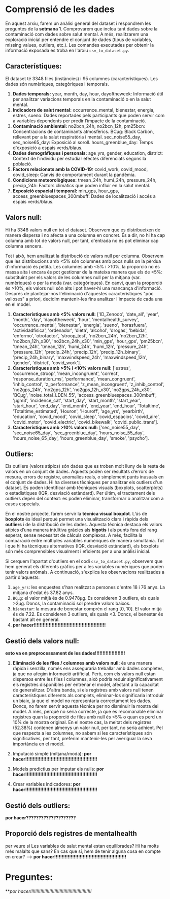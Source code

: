 # Comprensió de les dades
En aquest arxiu, farem un anàlisi general del dataset i respondrem les preguntes de la **setmana 1**. Comprovarem que inclou tant dades sobre la contaminació com dades sobre salut mental. A més, realitzarem una exploració inicial per entendre el conjunt de dades (tipus de variables, missing values, outliers, etc.).
Les comandes executades per obtenir la informació exposada es troba en l'arxiu `csv_to_dataset.py`.

## Característiques:
El dataset té 3348 files (instàncies) i 95 columnes (característiques). Les dades són numèriques, categòriques i temporals. 

1. **Dades temporals:**
    year, month, day, hour, dayoftheweek: Informació útil per analitzar variacions temporals en la contaminació o en la salut mental.
2. **Indicadors de salut mental:**
    occurrence_mental, bienestar, energia, estres, sueno: Dades reportades pels participants que poden servir com a variables dependents per predir l’impacte de la contaminació.
3. **Contaminació ambiental:**
    no2bcn_24h, no2bcn_12h, pm25bcn: Concentracions de contaminants atmosfèrics.
    BCμg: Black Carbon, rellevant per a la salut respiratòria i mental.
    sec_noise55_day, sec_noise65_day: Exposició al soroll.
    hours_greenblue_day: Temps d'exposició a espais verds/blaus.
4. **Dades demogràfiques i personals:**
    age_yrs, gender, education, district: Context de l’individu per estudiar efectes diferenciats segons la població.
5. **Factors relacionats amb la COVID-19:**
    covid_work, covid_mood, covid_sleep: Canvis de comportament durant la pandèmia.
6. **Condicions meteorològiques:**
    tmean_24h, humi_24h, pressure_24h, precip_24h: Factors climàtics que poden influir en la salut mental.
7. **Exposició espacial i temporal:**
    min_gps, hour_gps, access_greenbluespaces_300mbuff: Dades de localització i accés a espais verds/blaus.

## Valors null:
Hi ha 3348 valors null en tot el dataset. Observem que es distribueixen de manera dispersa i no afecta a una columna en concret. És a dir, no hi ha cap columna amb tot de valors null, per tant, d'entrada no és pot eliminar cap columna sencera.

Tot i això, hem analitzat la distribució de valors null per columna. Observem que les distribucions amb <5% són columnes amb pocs nulls on la pèrdua d'informació és petita. Les columnes amb <5% i >10%, la proporció no és massa alta i encara és pot gestionar de la mateixa manera que els de <5%: substituint per els valors de les columnes null per la mitjana (var. numèriques) o per la moda (var. categòriques). En canvi, quan la proporció és >10%, els valors null són alts i pot haver-hi una mancança d'informació. Després de plantejar-nos l'eliminació d'aquestes característiques "poc valioses" a priori, decidim mantenir-les fins analitzar l'impacte de cada una en el model.
1. **Característiques amb <5% valors null:** ['ID_Zenodo', 'date_all', 'year', 'month', 'day', 'dayoftheweek', 'hour', 'mentalhealth_survey', 'occurrence_mental', 'bienestar', 'energia', 'sueno', 'horasfuera', 'actividadfisica', 'ordenador', 'dieta', 'alcohol', 'drogas', 'bebida', 'enfermo', 'otrofactor', 'stroop_test', 'no2bcn_24h', 'no2bcn_12h', 'no2bcn_12h_x30', 'no2bcn_24h_x30', 'min_gps', 'hour_gps', 'pm25bcn', 'tmean_24h', 'tmean_12h', 'humi_24h', 'humi_12h', 'pressure_24h', 'pressure_12h', 'precip_24h', 'precip_12h', 'precip_12h_binary', 'precip_24h_binary', 'maxwindspeed_24h', 'maxwindspeed_12h', 'gender', 'district', 'covid_work'].
2. **Característiques amb >5% i <10% valors null:** ['estres', 'occurrence_stroop', 'mean_incongruent', 'correct', 'response_duration_ms', 'performance', 'mean_congruent', 'inhib_control', 'z_performance', 'z_mean_incongruent', 'z_inhib_control', 'no2gps_24h', 'no2gps_12h', 'no2gps_12h_x30', 'no2gps_24h_x30', 'BCμg', 'noise_total_LDEN_55', 'access_greenbluespaces_300mbuff', 'µgm3', 'incidence_cat', 'start_day', 'start_month', 'start_year', 'start_hour', 'end_day', 'end_month', 'end_year', 'end_hour', 'Totaltime', 'Totaltime_estimated', 'Houron', 'Houroff', 'age_yrs', 'yearbirth', 'education', 'covid_mood', 'covid_sleep', 'covid_espacios', 'covid_aire', 'covid_motor', 'covid_electric', 'covid_bikewalk', 'covid_public_trans'].
3. **Característiques amb >10% valors null:**  ['sec_noise55_day', 'sec_noise65_day', 'sec_greenblue_day', 'hours_noise_55_day', 'hours_noise_65_day', 'hours_greenblue_day', 'smoke', 'psycho'].

## Outliers: 
Els outliers (valors atípics) són dades que es troben molt lluny de la resta de valors en un conjunt de dades. Aquests poden ser resultats d’errors de mesura, errors de registre, anomalies reals, o simplement punts inusuals en el conjunt de dades. Hi ha diverses tècniques per analitzar els outliers d'un dataset. Es poden identificar amb tècniques visuals (boxplots, scatterplots) o estadístiques (IQR, desviació estàndard). Per últim, el tractament dels outliers depèn del context: es poden eliminar, transformar o analitzar com a casos especials.

En el nostre projecte, farem servir la **tècnica visual boxplot**. L’ús de **boxplots** és ideal perquè permet una visualització clara i ràpida dels **outliers** i de la distribució de les dades. Aquesta tècnica destaca els valors atípics d’una manera intuïtiva gràcies als **bigotis** i als punts fora del rang esperat, sense necessitat de càlculs complexos. A més, facilita la comparació entre múltiples variables numèriques de manera simultània. Tot i que hi ha tècniques alternatives (IQR, desviació estàndard), els boxplots són més comprensibles visualment i eficients per a una anàlisi inicial.

Si cerquem l'apartat d'outliers en el codi `csv_to_dataset.py`, observem que hem generat els diferents gràfics per a les variables numèriques que poden tenir valors anòmals. A continuació, s'explica les observacions realitzades a partir d'aquests:
1. `age_yrs`: les enquestes s'han realitzat a persones d'entre 18 i 76 anys. La mitjana d'edat és 37.82 anys.
2. `BCµg`: el valor mitjà és de 0.9478µg. Es consideren 3 outliers, els quals >2µg. Doncs, la contaminació sol prendre valors baixos.
3. `bienestar`: la mesura de benestar comprèn el rang [0, 10]. El valor mitjà és de 7.22. Es consideren 3 outliers, els quals <3. Doncs, el benestar és bastant alt en general.
4. **por hacer!!!!!!!!!!!!!!!!!!!!!!!!!!!!!!!!!!!!!!!!!!!!!!!!**

## Gestió dels valors null:
**esto va en preprocessament de les dades!!!!!!!!!!!!!!!!!!!!**
1. **Eliminació de les files / columnes amb valors null:** és una manera ràpida i senzilla, només ens asseguraria treballar amb dades completes, ja que no afegim informació artificial. Però, com els valors null estan dispersos entre les files i columnes, això podria reduir significativament els registres disponibles per entrenar el model, afectant a la capacitat de generalitzar. D'altra banda, si els registres amb valors null tenen característiques diferents als complets, eliminar-los significaria introduir un biaix, ja que el model no representaria correctament les dades. Doncs, no farem servir aquesta tècnica per no disminuir la mostra del model. A més, perquè no seria correcte, ja que es recomanable eliminar registres quan la proporció de files amb null és <5% o quan es perd un 10% de la mostra original. En el nostre cas, la meitat dels registres (52.38%) contenen almenys un valor null, per tant, no seria adhient. Pel que respecta a les columnes, no sabem si les característiques són significatives, per tant, preferim mantenir-les per averiguar la seva importància en el model.

2. Imputació simple (mitjana/moda): **por hacer!!!!!!!!!!!!!!!!!!!!!!!!!!!!!!!!!!!!!!!!!!!!!!!!**

3. Models predictius per imputar els nulls: **por hacer!!!!!!!!!!!!!!!!!!!!!!!!!!!!!!!!!!!!!!!!!!!!!!!!**

4. Crear variables indicadores: **por hacer!!!!!!!!!!!!!!!!!!!!!!!!!!!!!!!!!!!!!!!!!!!!!!!!**

## Gestió dels outliers:
**por hacer????????????????????**

## Proporció dels registres de mentalhealth 
per veure si Les variables de salut mental estan equilibrades? Hi ha molts més malalts que sans? En cas que sí, hem de tenir alguna cosa en compte en crear? --> **por hacer!!!!!!!!!!!!!!!!!!!!!!!!!!!!!!!!!!!!!!!!!!!!!!!!**

# Preguntes:
***por hacer!!!!!!!!!!!!!!!!!!!!!!!!!!!!!!!!!!!!!!!!!!!!!!!!*
